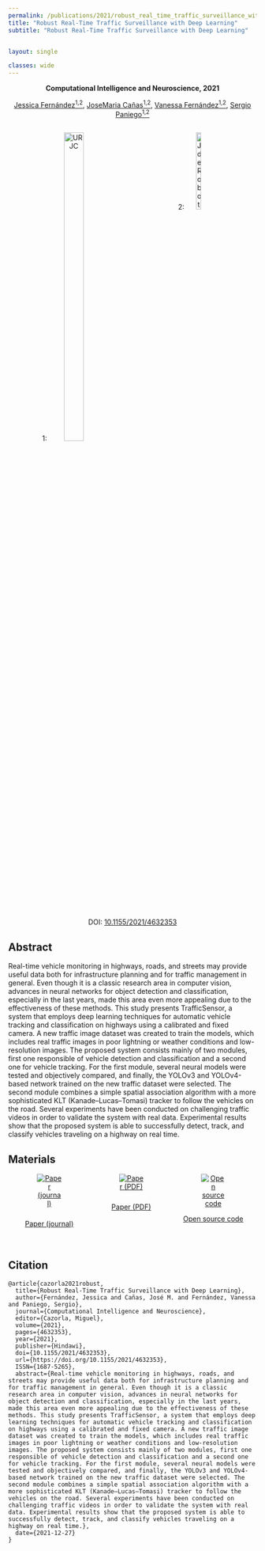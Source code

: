 ```yaml
---
permalink: /publications/2021/robust_real_time_traffic_surveillance_with_deep_learning
title: "Robust Real-Time Traffic Surveillance with Deep Learning"
subtitle: "Robust Real-Time Traffic Surveillance with Deep Learning"


layout: single

classes: wide
---
```

<p style="text-align: center; font-weight: bold;">Computational Intelligence and Neuroscience, 2021</p>

<p style="text-align: center"><a href="">Jessica Fernández<sup>1,2</sup></a>, <a href="https://gsyc.urjc.es/jmplaza/">JoseMaria Cañas<sup>1,2</sup></a>, <a href="">Vanessa Fernández<sup>1,2</sup></a>, <a href="https://sergiopaniego.github.io/">Sergio Paniego<sup>1,2</sup></a></p>
<div class="container" style="overflow: hidden;">
    <p style="text-align: center; width: 50%; float: left;">1: <a href="https://www.urjc.es/"><img src="https://upload.wikimedia.org/wikipedia/commons/thumb/8/84/URJC_logo.svg/1280px-URJC_logo.svg.png" width="40%" height="40%" alt="URJC"/></a></p>
    <p style="text-align: center; width: 50%; float: left;">2: <a href="https://jderobot.github.io/"><img src="https://avatars.githubusercontent.com/u/10959337?s=280&v=4" width="20%" height="20%" alt="JdeRobot"/></a></p>
</div>
<p style="text-align: center">DOI: <a href="https://doi.org/10.1155/2021/4632353">10.1155/2021/4632353</a></p>


## Abstract

Real-time vehicle monitoring in highways, roads, and streets may provide useful data both for infrastructure planning and for traffic management in general. Even though it is a classic research area in computer vision, advances in neural networks for object detection and classification, especially in the last years, made this area even more appealing due to the effectiveness of these methods. This study presents TrafficSensor, a system that employs deep learning techniques for automatic vehicle tracking and classification on highways using a calibrated and fixed camera. A new traffic image dataset was created to train the models, which includes real traffic images in poor lightning or weather conditions and low-resolution images. The proposed system consists mainly of two modules, first one responsible of vehicle detection and classification and a second one for vehicle tracking. For the first module, several neural models were tested and objectively compared, and finally, the YOLOv3 and YOLOv4-based network trained on the new traffic dataset were selected. The second module combines a simple spatial association algorithm with a more sophisticated KLT (Kanade–Lucas–Tomasi) tracker to follow the vehicles on the road. Several experiments have been conducted on challenging traffic videos in order to validate the system with real data. Experimental results show that the proposed system is able to successfully detect, track, and classify vehicles traveling on a highway on real time.

## Materials

<div class="container" style="overflow: hidden;">
    <div style="width: 33%; float: left;margin-bottom: 20px; text-align: center;">
        <a href="https://www.hindawi.com/journals/cin/2021/4632353/">
            <img style="max-width: 30%; height: auto; margin-bottom: 10px;" src="https://cdn-icons-png.flaticon.com/512/3731/3731553.png" alt="Paper (journal)">
            <p>Paper (journal)</p>
        </a>
    </div>
    <div style="width: 33%; float: left;margin-bottom: 20px; text-align: center;">
        <a href="https://downloads.hindawi.com/journals/cin/2021/4632353.pdf?_gl=1*91gypa*_ga*MTk0NDMwNDEyOC4xNzEyMDY3Mzg3*_ga_NF5QFMJT5V*MTcxMjA2NzM4Ni4xLjEuMTcxMjA2NzYyMi42MC4wLjA.&_ga=2.61784492.1842624577.1712067387-1944304128.1712067387">
            <img style="max-width: 30%; height: auto; margin-bottom: 10px;" src="https://cdn-icons-png.flaticon.com/512/3731/3731553.png" alt="Paper (PDF)">
            <p>Paper (PDF)</p>
        </a>
    </div>
    <div style="width: 33%; float: left;margin-bottom: 20px; text-align: center;">
        <a href="https://github.com/JdeRobot/smart-traffic-sensor">
            <img style="max-width: 30%; height: auto;" src="https://static-00.iconduck.com/assets.00/comparison-icon-512x512-vl4u7s2n.png" alt="Open source code">
            <p>Open source code</p>
        </a>
    </div>
</div>

## Citation

``` 
@article{cazorla2021robust,
  title={Robust Real-Time Traffic Surveillance with Deep Learning},
  author={Fernández, Jessica and Cañas, José M. and Fernández, Vanessa and Paniego, Sergio},
  journal={Computational Intelligence and Neuroscience},
  editor={Cazorla, Miguel},
  volume={2021},
  pages={4632353},
  year={2021},
  publisher={Hindawi},
  doi={10.1155/2021/4632353},
  url={https://doi.org/10.1155/2021/4632353},
  ISSN={1687-5265},
  abstract={Real-time vehicle monitoring in highways, roads, and streets may provide useful data both for infrastructure planning and for traffic management in general. Even though it is a classic research area in computer vision, advances in neural networks for object detection and classification, especially in the last years, made this area even more appealing due to the effectiveness of these methods. This study presents TrafficSensor, a system that employs deep learning techniques for automatic vehicle tracking and classification on highways using a calibrated and fixed camera. A new traffic image dataset was created to train the models, which includes real traffic images in poor lightning or weather conditions and low-resolution images. The proposed system consists mainly of two modules, first one responsible of vehicle detection and classification and a second one for vehicle tracking. For the first module, several neural models were tested and objectively compared, and finally, the YOLOv3 and YOLOv4-based network trained on the new traffic dataset were selected. The second module combines a simple spatial association algorithm with a more sophisticated KLT (Kanade–Lucas–Tomasi) tracker to follow the vehicles on the road. Several experiments have been conducted on challenging traffic videos in order to validate the system with real data. Experimental results show that the proposed system is able to successfully detect, track, and classify vehicles traveling on a highway on real time.},
  date={2021-12-27}
}
``` 



